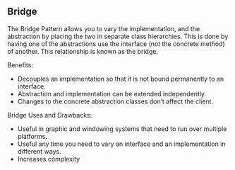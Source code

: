 Bridge
--- 

The Bridge Pattern allows you to vary the implementation, and the abstraction by placing the two in separate class hierarchies.
This is done by having one of the abstractions use the interface (not the concrete method) of another.
This relationship is known as the bridge.

Benefits: 

- Decouples an implementation so that it is not bound permanently to an interface.
- Abstraction and implementation can be extended independently.
- Changes to the concrete abstraction classes don’t affect the client.

Bridge Uses and Drawbacks:

- Useful in graphic and windowing systems that need to run over multiple platforms.
- Useful any time you need to vary an interface and an implementation in different ways.
- Increases complexity